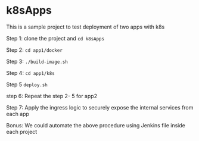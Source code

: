 # k8sApps
This is a sample project to test deployment of two apps with k8s

Step 1: clone the project and `cd k8sApps`

Step 2: `cd app1/docker`

Step 3: `./build-image.sh`

Step 4: `cd app1/k8s`

Step 5 `deploy.sh`

step 6: Repeat the step 2- 5 for app2

Step 7: Apply the ingress logic to securely expose the internal services from each app

Bonus: We could automate the above procedure using Jenkins file inside each project


